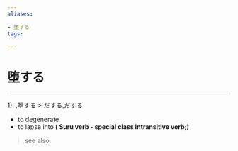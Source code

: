 ```yaml
---
aliases:
    
- 堕する
tags:
    
---
```


# 堕する
---
1).
,堕する > だする,だする

- to degenerate
- to lapse into
**( Suru verb - special class Intransitive verb;)**
> see also: 
            